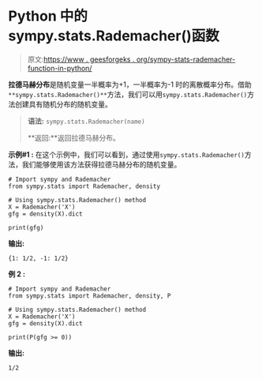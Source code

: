 # Python 中的 sympy.stats.Rademacher()函数

> 原文:[https://www . geesforgeks . org/sympy-stats-rademacher-function-in-python/](https://www.geeksforgeeks.org/sympy-stats-rademacher-function-in-python/)

**拉德马赫分布**是随机变量一半概率为+1，一半概率为-1 时的离散概率分布。借助`**sympy.stats.Rademacher()**`方法，我们可以用`sympy.stats.Rademacher()`方法创建具有随机分布的随机变量。

> **语法:** `sympy.stats.Rademacher(name)`
> 
> **返回:**返回拉德马赫分布。

**示例#1 :**
在这个示例中，我们可以看到，通过使用`sympy.stats.Rademacher()`方法，我们能够使用该方法获得拉德马赫分布的随机变量。

```
# Import sympy and Rademacher
from sympy.stats import Rademacher, density

# Using sympy.stats.Rademacher() method
X = Rademacher('X')
gfg = density(X).dict

print(gfg)
```

**输出:**

```
{1: 1/2, -1: 1/2}

```

**例 2 :**

```
# Import sympy and Rademacher
from sympy.stats import Rademacher, density, P

# Using sympy.stats.Rademacher() method
X = Rademacher('X')
gfg = density(X).dict

print(P(gfg >= 0))
```

**输出:**

```
1/2

```